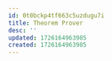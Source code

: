 ```yaml
---
id: 0t0bckp4tf663c5uzdugu7i
title: Theorem Prover
desc: ''
updated: 1726164963985
created: 1726164963985
---
```

